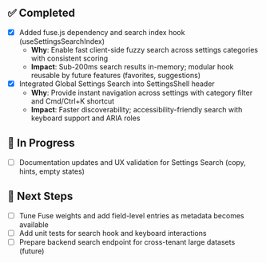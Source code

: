 
## ✅ Completed
- [x] Added fuse.js dependency and search index hook (useSettingsSearchIndex)
  - **Why**: Enable fast client-side fuzzy search across settings categories with consistent scoring
  - **Impact**: Sub-200ms search results in-memory; modular hook reusable by future features (favorites, suggestions)
- [x] Integrated Global Settings Search into SettingsShell header
  - **Why**: Provide instant navigation across settings with category filter and Cmd/Ctrl+K shortcut
  - **Impact**: Faster discoverability; accessibility-friendly search with keyboard support and ARIA roles

## 🚧 In Progress
- [ ] Documentation updates and UX validation for Settings Search (copy, hints, empty states)

## 🔧 Next Steps
- [ ] Tune Fuse weights and add field-level entries as metadata becomes available
- [ ] Add unit tests for search hook and keyboard interactions
- [ ] Prepare backend search endpoint for cross-tenant large datasets (future)
